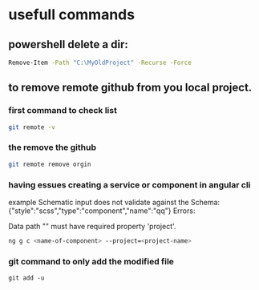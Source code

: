 # usefull commands 

## powershell delete a dir:
```bash
Remove-Item -Path "C:\MyOldProject" -Recurse -Force
```

## to remove remote github from you local project.

### first command to check list
```bash
git remote -v
```

### the remove the github
```bash
git remote remove orgin
```
### having essues creating a service or component in angular cli 
example
Schematic input does not validate against the Schema: {"style":"scss","type":"component","name":"qq"}
Errors:

  Data path "" must have required property 'project'.
```bash
ng g c <name-of-component> --project=<project-name>
```
### git command to only add the modified file
```ash
git add -u
```



